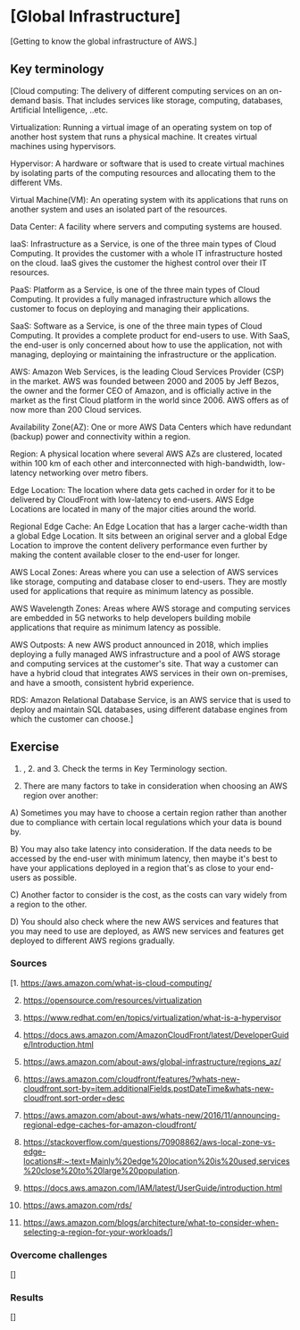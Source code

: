 # [Global Infrastructure]

[Getting to know the global infrastructure of AWS.]

## Key terminology

[Cloud computing: The delivery of different computing services on an on-demand basis. That includes services like storage, computing, databases, Artificial Intelligence, ..etc.

Virtualization: Running a virtual image of an operating system on top of another host system that runs a physical machine. It creates virtual machines using hypervisors.

Hypervisor: A hardware or software that is used to create virtual machines by isolating parts of the computing resources and allocating them to the different VMs.

Virtual Machine(VM): An operating system with its applications that runs on another system and uses an isolated part of the resources.

Data Center: A facility where servers and computing systems are housed.

IaaS: Infrastructure as a Service, is one of the three main types of Cloud Computing. It provides the customer with a whole IT infrastructure hosted on the cloud. IaaS gives the customer the highest control over their IT resources.

PaaS: Platform as a Service, is one of the three main types of Cloud Computing. It provides a fully managed infrastructure which allows the customer to focus on deploying and managing their applications.

SaaS: Software as a Service, is one of the three main types of Cloud Computing. It provides a complete product for end-users to use. With SaaS, the end-user is only concerned about how to use the application, not with managing, deploying or maintaining the infrastructure or the application.

AWS: Amazon Web Services, is the leading Cloud Services Provider (CSP) in the market. AWS was founded between 2000 and 2005 by Jeff Bezos, the owner and the former CEO of Amazon, and is officially active in the market as the first Cloud platform in the world since 2006. AWS offers as of now more than 200 Cloud services.

Availability Zone(AZ): One or more AWS Data Centers which have redundant (backup) power and connectivity within a region.

Region: A physical location where several AWS AZs are clustered, located within 100 km of each other and interconnected with high-bandwidth, low-latency networking over metro fibers.

Edge Location: The location where data gets cached in order for it to be delivered by CloudFront with low-latency to end-users. AWS Edge Locations are located in many of the major cities around the world.

Regional Edge Cache: An Edge Location that has a larger cache-width than a global Edge Location. It sits between an original server and a global Edge Location to improve the content delivery performance even further by making the content available closer to the end-user for longer.

AWS Local Zones: Areas where you can use a selection of AWS services like storage, computing and database closer to end-users. They are mostly used for applications that require as minimum latency as possible.

AWS Wavelength Zones: Areas where AWS storage and computing services are embedded in 5G networks to help developers building mobile applications that require as minimum latency as possible.

AWS Outposts: A new AWS product announced in 2018, which implies deploying a fully managed AWS infrastructure and a pool of AWS storage and computing services at the customer's site. That way a customer can have a hybrid cloud that integrates AWS services in their own on-premises, and have a smooth, consistent hybrid experience.

RDS: Amazon Relational Database Service, is an AWS service that is used to deploy and maintain SQL databases, using different database engines from which the customer can choose.]

## Exercise

1. , 2. and 3. Check the terms in Key Terminology section.

4. There are many factors to take in consideration when choosing an AWS region over another:

A) Sometimes you may have to choose a certain region rather than another due to compliance with certain local regulations which your data is bound by.

B) You may also take latency into consideration. If the data needs to be accessed by the end-user with minimum latency, then maybe it's best to have your applications deployed in a region that's as close to your end-users as possible.

C) Another factor to consider is the cost, as the costs can vary widely from a region to the other.

D) You should also check where the new AWS services and features that you may need to use are deployed, as AWS new services and features get deployed to different AWS regions gradually.

### Sources

[1. <https://aws.amazon.com/what-is-cloud-computing/>

2. <https://opensource.com/resources/virtualization>

3. <https://www.redhat.com/en/topics/virtualization/what-is-a-hypervisor>

4. <https://docs.aws.amazon.com/AmazonCloudFront/latest/DeveloperGuide/Introduction.html>

5. <https://aws.amazon.com/about-aws/global-infrastructure/regions_az/>

6. <https://aws.amazon.com/cloudfront/features/?whats-new-cloudfront.sort-by=item.additionalFields.postDateTime&whats-new-cloudfront.sort-order=desc>

7. <https://aws.amazon.com/about-aws/whats-new/2016/11/announcing-regional-edge-caches-for-amazon-cloudfront/>

8. <https://stackoverflow.com/questions/70908862/aws-local-zone-vs-edge-locations#:~:text=Mainly%20edge%20location%20is%20used,services%20close%20to%20large%20population>.

9. <https://docs.aws.amazon.com/IAM/latest/UserGuide/introduction.html>

10. <https://aws.amazon.com/rds/>

11. <https://aws.amazon.com/blogs/architecture/what-to-consider-when-selecting-a-region-for-your-workloads/>]

### Overcome challenges

[]

### Results

[]
